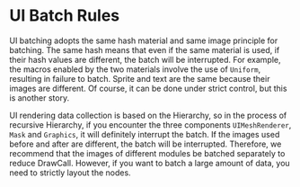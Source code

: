 # UI Batch Rules

UI batching adopts the same hash material and same image principle for batching. The same hash means that even if the same material is used, if their hash values ​​are different, the batch will be interrupted. For example, the macros enabled by the two materials involve the use of `Uniform`, resulting in failure to batch. Sprite and text are the same because their images are different. Of course, it can be done under strict control, but this is another story.

UI rendering data collection is based on the Hierarchy, so in the process of recursive Hierarchy, if you encounter the three components `UIMeshRenderer`, `Mask` and `Graphics`, it will definitely interrupt the batch. If the images used before and after are different, the batch will be interrupted. Therefore, we recommend that the images of different modules be batched separately to reduce DrawCall. However, if you want to batch a large amount of data, you need to strictly layout the nodes.
